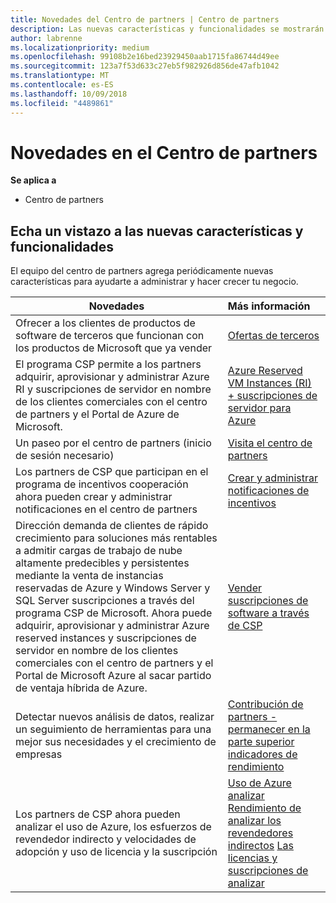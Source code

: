 ```yaml
---
title: Novedades del Centro de partners | Centro de partners
description: Las nuevas características y funcionalidades se mostrarán aquí.
author: labrenne
ms.localizationpriority: medium
ms.openlocfilehash: 99108b2e16bed23929450aab1715fa86744d49ee
ms.sourcegitcommit: 123a7f53d633c27eb5f982926d856de47afb1042
ms.translationtype: MT
ms.contentlocale: es-ES
ms.lasthandoff: 10/09/2018
ms.locfileid: "4489861"
---
```

# <a name="whats-new-in-partner-center"></a>Novedades en el Centro de partners

**Se aplica a**

-  Centro de partners

## <a name="check-out-new-features-and-capabilities"></a>Echa un vistazo a las nuevas características y funcionalidades 

El equipo del centro de partners agrega periódicamente nuevas características para ayudarte a administrar y hacer crecer tu negocio.


|**Novedades**   |**Más información**   |
|----------------------|:-----------------|
|Ofrecer a los clientes de productos de software de terceros que funcionan con los productos de Microsoft que ya vender   | [Ofertas de terceros](third-party-offers.md)|
|El programa CSP permite a los partners adquirir, aprovisionar y administrar Azure RI y suscripciones de servidor en nombre de los clientes comerciales con el centro de partners y el Portal de Azure de Microsoft.|[Azure Reserved VM Instances (RI) + suscripciones de servidor para Azure](azure-ri-server-subscriptions.md)|
|Un paseo por el centro de partners (inicio de sesión necesario)|[Visita el centro de partners](https://partnercenter.microsoft.com/pcv/redirect?authenticate=true&redirect=%2Fdashboard%2Foverview)|
|Los partners de CSP que participan en el programa de incentivos cooperación ahora pueden crear y administrar notificaciones en el centro de partners|[Crear y administrar notificaciones de incentivos](create-incentives-claims.md)|
|Dirección demanda de clientes de rápido crecimiento para soluciones más rentables a admitir cargas de trabajo de nube altamente predecibles y persistentes mediante la venta de instancias reservadas de Azure y Windows Server y SQL Server suscripciones a través del programa CSP de Microsoft. Ahora puede adquirir, aprovisionar y administrar Azure reserved instances y suscripciones de servidor en nombre de los clientes comerciales con el centro de partners y el Portal de Microsoft Azure al sacar partido de ventaja híbrida de Azure.|[Vender suscripciones de software a través de CSP](csp-software-subscriptions.md)|
|Detectar nuevos análisis de datos, realizar un seguimiento de herramientas para una mejor sus necesidades y el crecimiento de empresas| [Contribución de partners - permanecer en la parte superior indicadores de rendimiento](partner-contributions.md)|
|Los partners de CSP ahora pueden analizar el uso de Azure, los esfuerzos de revendedor indirecto y velocidades de adopción y uso de licencia y la suscripción|[Uso de Azure analizar](analyze-azure-usage.md) [Rendimiento de analizar los revendedores indirectos](Analyze-indirect-resellers.md) [Las licencias y suscripciones de analizar](analyze-subscriptions-licenses.md)      |

